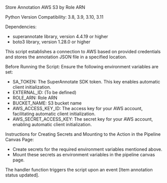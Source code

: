 Store Annotation AWS S3 by Role ARN

Python Version Compatibility: 3.8, 3.9, 3.10, 3.11

Dependencies:
- superannotate library, version 4.4.19 or higher
- boto3 library, version 1.28.0 or higher

This script establishes a connection to AWS based on provided credentials and stores the annotation JSON file in a specified location.

Before Running the Script:
Ensure the following environment variables are set:
- SA_TOKEN: The SuperAnnotate SDK token. This key enables automatic client initialization.
- EXTERNAL_ID: (To be defined)
- ROLE_ARN: Role ARN
- BUCKET_NAME: S3 bucket name
- AWS_ACCESS_KEY_ID: The access key for your AWS account, facilitating automatic client initialization.
- AWS_SECRET_ACCESS_KEY: The secret key for your AWS account, enabling automatic client initialization.

Instructions for Creating Secrets and Mounting to the Action in the Pipeline Canvas Page:
- Create secrets for the required environment variables mentioned above.
- Mount these secrets as environment variables in the pipeline canvas page.

The handler function triggers the script upon an event [Item annotation status updated].
